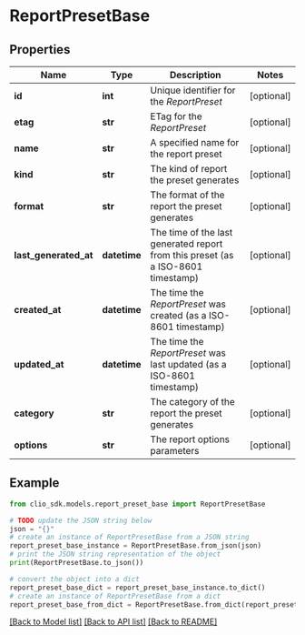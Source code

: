 # ReportPresetBase


## Properties

Name | Type | Description | Notes
------------ | ------------- | ------------- | -------------
**id** | **int** | Unique identifier for the *ReportPreset* | [optional] 
**etag** | **str** | ETag for the *ReportPreset* | [optional] 
**name** | **str** | A specified name for the report preset | [optional] 
**kind** | **str** | The kind of report the preset generates | [optional] 
**format** | **str** | The format of the report the preset generates | [optional] 
**last_generated_at** | **datetime** | The time of the last generated report from this preset (as a ISO-8601 timestamp) | [optional] 
**created_at** | **datetime** | The time the *ReportPreset* was created (as a ISO-8601 timestamp) | [optional] 
**updated_at** | **datetime** | The time the *ReportPreset* was last updated (as a ISO-8601 timestamp) | [optional] 
**category** | **str** | The category of the report the preset generates | [optional] 
**options** | **str** | The report options parameters | [optional] 

## Example

```python
from clio_sdk.models.report_preset_base import ReportPresetBase

# TODO update the JSON string below
json = "{}"
# create an instance of ReportPresetBase from a JSON string
report_preset_base_instance = ReportPresetBase.from_json(json)
# print the JSON string representation of the object
print(ReportPresetBase.to_json())

# convert the object into a dict
report_preset_base_dict = report_preset_base_instance.to_dict()
# create an instance of ReportPresetBase from a dict
report_preset_base_from_dict = ReportPresetBase.from_dict(report_preset_base_dict)
```
[[Back to Model list]](../README.md#documentation-for-models) [[Back to API list]](../README.md#documentation-for-api-endpoints) [[Back to README]](../README.md)


